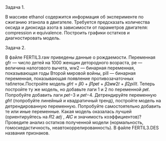 Задача 1.

В массиве ethanol содержится информация об эксперименте по сжиганию этанола в двигателе.
Требуется предсказать количества оксида и диоксида азота в зависимости от параметров двигателя:
compression и equivalence. Построить графики остатков и диагностировать модель.

Задача 2.

В файле FERTIL3.raw приведены данные о рождаемости. Переменная gfr — число детей на 1000 женщин детородного возраста,
pe — величина налогового вычета, ww2 — бинарная переменная, показывающая годы Второй мировой войны, pill — бинарная переменная,
показывающая появление противозачаточных таблеток.Постройте модель 𝑔𝑓𝑟𝑡 = 𝛽0 + 𝛽1𝑝𝑒𝑡 + 𝛽2𝑤𝑤2𝑡 + 𝛽2𝑝𝑖𝑙𝑙𝑡.
Теперь постройте ту же модель, но добавьте лаги 1 и 2 по переменной 𝑝𝑒𝑡. Попробуйте добавить лаги 𝑝𝑒𝑡−3 и 𝑝𝑒𝑡−4.
Детрендируйте переменную 𝑔𝑓𝑟𝑡 (попробуйте линейный и квадратичный тренд), постройте модель на детрендированную переменную.
Попробуйте самостоятельно добавить те или иные переменные. Какая модель оказалась лучшей (ориентируйтесь на 𝑅2 𝑎𝑑𝑗 , 𝐴𝐼𝐶 и значимость коэффициентов)?
Проведите анализ остатков полученной модели (нормальность, гомоскедастичность, неавтокоррелированность). В файле FERTIL3.DES названия признаков.

